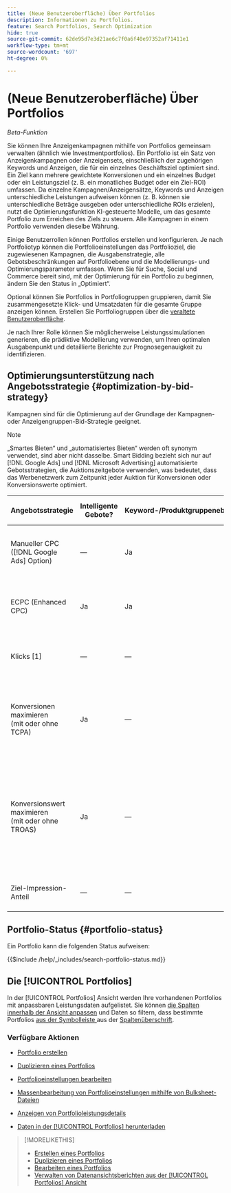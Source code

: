 ```yaml
---
title: (Neue Benutzeroberfläche) Über Portfolios
description: Informationen zu Portfolios.
feature: Search Portfolios, Search Optimization
hide: true
source-git-commit: 62de95d7e3d21ae6c7f0a6f40e97352af71411e1
workflow-type: tm+mt
source-wordcount: '697'
ht-degree: 0%

---
```


# (Neue Benutzeroberfläche) Über Portfolios

*Beta-Funktion*

Sie können Ihre Anzeigenkampagnen mithilfe von Portfolios gemeinsam verwalten (ähnlich wie Investmentportfolios). Ein Portfolio ist ein Satz von Anzeigenkampagnen oder Anzeigensets, einschließlich der zugehörigen Keywords und Anzeigen, die für ein einzelnes Geschäftsziel optimiert sind. Ein Ziel kann mehrere gewichtete Konversionen und ein einzelnes Budget oder ein Leistungsziel (z. B. ein monatliches Budget oder ein Ziel-ROI) umfassen. Da einzelne Kampagnen/Anzeigensätze, Keywords und Anzeigen unterschiedliche Leistungen aufweisen können (z. B. können sie unterschiedliche Beträge ausgeben oder unterschiedliche ROIs erzielen), nutzt die Optimierungsfunktion KI-gesteuerte Modelle, um das gesamte Portfolio zum Erreichen des Ziels zu steuern. Alle Kampagnen in einem Portfolio verwenden dieselbe Währung.

Einige Benutzerrollen können Portfolios erstellen und konfigurieren. Je nach Portfoliotyp können die Portfolioeinstellungen das Portfolioziel, die zugewiesenen Kampagnen, die Ausgabenstrategie, alle Gebotsbeschränkungen auf Portfolioebene und die Modellierungs- und Optimierungsparameter umfassen. Wenn Sie für Suche, Social und Commerce bereit sind, mit der Optimierung für ein Portfolio zu beginnen, ändern Sie den Status in „Optimiert“.

Optional können Sie Portfolios in Portfoliogruppen gruppieren, damit Sie zusammengesetzte Klick- und Umsatzdaten für die gesamte Gruppe anzeigen können. Erstellen Sie Portfoliogruppen über die [veraltete Benutzeroberfläche](/help/search-social-commerce/getting-started/ui-switch.md).

Je nach Ihrer Rolle können Sie möglicherweise Leistungssimulationen generieren, die prädiktive Modellierung verwenden, um Ihren optimalen Ausgabenpunkt und detaillierte Berichte zur Prognosegenauigkeit zu identifizieren.<!-- Mention this now? In addition, all users can use the Spend Recommendation Tool to identify the optimal budget distribution across portfolios. -->

## Optimierungsunterstützung nach Angebotsstrategie {#optimization-by-bid-strategy}

Kampagnen sind für die Optimierung auf der Grundlage der Kampagnen- oder Anzeigengruppen-Bid-Strategie geeignet.

>[!NOTE]
>
>„Smartes Bieten“ und „automatisiertes Bieten“ werden oft synonym verwendet, sind aber nicht dasselbe. Smart Bidding bezieht sich nur auf [!DNL Google Ads] und [!DNL Microsoft Advertising] automatisierte Gebotsstrategien, die Auktionszeitgebote verwenden, was bedeutet, dass das Werbenetzwerk zum Zeitpunkt jeder Auktion für Konversionen oder Konversionswerte optimiert.

<!-- Add "Frequency of Bidding (or other actions, like adjusting campaign budget or bid adjustment values?) -->

| Angebotsstrategie | Intelligente Gebote? | Keyword-/Produktgruppenebenenangebot? | Unterstützungsebene | Objektivtyp | Gebotseinheit | Was legt Adobe fest? | Was legt das Werbenetzwerk fest? |
|---|---|---|---|---|---|---|---|
| Manueller CPC ([!DNL Google Ads] Option) | — | Ja | Erstellen, Bearbeiten, Optimieren | Ein einzelnes oder Ziel mit mehreren Eigenschaften mit beliebigem Gewichtungswert | Schlüsselwort + Übereinstimmungstyp + Kampagne | Keyword-Gebot, Kampagnenbudget, Gebotsanpassungswerte | Nicht zutreffend |
| ECPC (Enhanced CPC) | Ja | Ja | Erstellen, Bearbeiten, Optimieren | Ein einzelnes oder Ziel mit mehreren Eigenschaften mit beliebigem Gewichtungswert | Schlüsselwort + Übereinstimmungstyp + Kampagne | Keyword-Angebot, Kampagnenbudget | Passt Gebote in Echtzeit an |
| Klicks [1] | — | — | Erstellen, Bearbeiten, Optimieren | Keine; wird nur für Klicks optimiert | Campaign | Kampagnenbudget | Passt Gebote in Echtzeit an, um Klicks innerhalb des Budgets zu maximieren |
| Konversionen maximieren<br>(mit oder ohne TCPA) | Ja | — | Erstellen, Bearbeiten, Optimieren | Einzelobjektiv mit einer Gewichtung von 1 | Kampagne oder Anzeigengruppe ([!DNL Google Ads])<br>nur Kampagne ([!DNL Microsoft Advertising]) | Kampagnenbudget, Ziel-CPA bei <br>-TCPA kann eine eigenständige Bid-Strategie in [!DNL Microsoft Advertising] sein) | Passt Gebote in Echtzeit an, um Bestellungen/Leads innerhalb des Budgets zu maximieren und so ein CPA-Ziel bei festgelegtem Ziel zu erreichen |
| Konversionswert maximieren<br>(mit oder ohne TROAS) | Ja | — | Erstellen, Bearbeiten, Optimieren | Ziel mit mehreren Eigenschaften mit einem beliebigen Gewichtungswert oder Ziel mit einer einzelnen Eigenschaft mit einem Gewichtungswert größer als 1 (zur Darstellung eines Geldwerts) | Kampagne oder Anzeigengruppe ([!DNL Google Ads])<br>nur Kampagne ([!DNL Microsoft Advertising]) | Kampagnenbudget, Ziel-ROAS bei <br> (ROAS kann eine eigenständige Bid-Strategie in [!DNL Microsoft Advertising] sein) | Passt Gebote in Echtzeit an, um Umsatz/Gewinn innerhalb des Budgets zu maximieren und ein ROAS-Ziel bei der Zielsetzung zu erreichen |
| Ziel-Impression-Anteil | — | — | Erstellen, bearbeiten | Nicht zutreffend | Nicht zutreffend | K. A. - Kann keinem Portfolio zugewiesen werden | Passt Gebote in Echtzeit an ein Impression Share-Ziel an |

[^1]: Die Einstellung für die [!UICONTROL Maximize Clicks] Angebotsstrategie im Anzeigennetzwerk ist nicht identisch mit der [!UICONTROL Maximize Clicks] für Suche, Social und Commerce. Wenn die Bid-Strategie [!UICONTROL Maximize Clicks] ist, sollten Sie sie nur einem Portfolio mit Optimierung auf Kampagnen- oder Anzeigengruppenebene zuweisen, nicht einem Portfolio mit Optimierung auf Schlüsselwortebene.

## Portfolio-Status {#portfolio-status}

Ein Portfolio kann die folgenden Status aufweisen:

<!-- **Link to include file for "Portfolio status"** -->

{{$include /help/_includes/search-portfolio-status.md}}

## Die [!UICONTROL Portfolios]

In der [!UICONTROL Portfolios] Ansicht werden Ihre vorhandenen Portfolios mit anpassbaren Leistungsdaten aufgelistet. Sie können [die Spalten innerhalb der Ansicht anpassen](/help/search-social-commerce/common-tasks/data-views/custom-default-views-manage.md) und Daten so filtern, dass bestimmte Portfolios [aus der Symbolleiste ](/help/search-social-commerce/common-tasks/data-views/ad-hoc-settings/column-filter-apply-from-toolbar.md) aus der [Spaltenüberschrift](/help/search-social-commerce/common-tasks/data-views/ad-hoc-settings/column-filter-apply-from-column-heading.md).

<!-- No options yet to edit anything within the grid, view bid changes, add a portfolio to a portfolio group, edit the Target column, or import/export DOW targets. -->

### Verfügbare Aktionen

<!-- Update with any new options -->

<!-- within row:
* [Rename a portfolio](portfolio-rename.md)

* [View the constraints for a portfolio](portfolio-view-constraint.md)

* [View the change history for a portfolio](portfolio-view-change-history.md)
-->

* [Portfolio erstellen](portfolio-create.md)

* [Duplizieren eines Portfolios](portfolio-duplicate.md)

* [Portfolioeinstellungen bearbeiten](portfolio-edit.md)

* [Massenbearbeitung von Portfolioeinstellungen mithilfe von Bulksheet-Dateien](portfolio-bulksheets.md)

* [Anzeigen von Portfolioleistungsdetails](portfolio-details.md)

* [Daten in der [!UICONTROL Portfolios] herunterladen](portfolio-view-report.md)

>[!MORELIKETHIS]
>
>* [Erstellen eines Portfolios](portfolio-create.md)
>* [Duplizieren eines Portfolios](portfolio-duplicate.md)
>* [Bearbeiten eines Portfolios](portfolio-edit.md)
>* [Verwalten von Datenansichtsberichten aus der [!UICONTROL Portfolios] Ansicht](portfolio-view-report.md)
